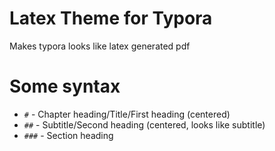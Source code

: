 # Latex Theme for Typora
Makes typora looks like latex generated pdf

# Some syntax
* `#` - Chapter heading/Title/First heading (centered)
* `##` - Subtitle/Second heading (centered, looks like subtitle)
* `###` - Section heading

